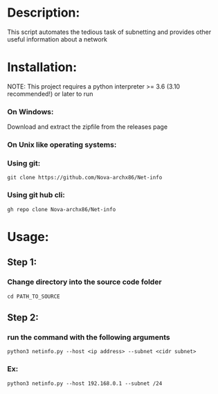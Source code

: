 # Description:

This script automates the tedious task of subnetting and provides other useful information about a network

# Installation:

NOTE: This project requires a python interpreter >= 3.6 (3.10 recommended!) or later to run
### On Windows:
Download and extract the zipfile from the releases page
### On Unix like operating systems:
### Using git:

    git clone https://github.com/Nova-archx86/Net-info

### Using git hub cli:

    gh repo clone Nova-archx86/Net-info

# Usage:
## Step 1:
### Change directory into the source code folder
    cd PATH_TO_SOURCE
## Step 2:
### run the command with the following arguments
    python3 netinfo.py --host <ip address> --subnet <cidr subnet>
### Ex:
    python3 netinfo.py --host 192.168.0.1 --subnet /24
    

